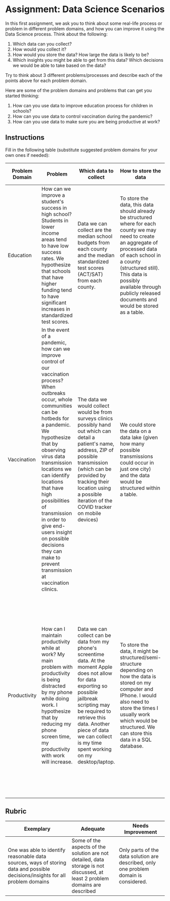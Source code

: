 # Assignment: Data Science Scenarios

In this first assignment, we ask you to think about some real-life process or problem in different problem domains, and how you can improve it using the Data Science process. Think about the following:

1. Which data can you collect?
1. How would you collect it?
1. How would you store the data? How large the data is likely to be?
1. Which insights you might be able to get from this data? Which decisions we would be able to take based on the data?

Try to think about 3 different problems/processes and describe each of the points above for each problem domain.

Here are some of the problem domains and problems that can get you started thinking:

1. How can you use data to improve education process for children in schools?
1. How can you use data to control vaccination during the pandemic?
1. How can you use data to make sure you are being productive at work?
## Instructions

Fill in the following table (substitute suggested problem domains for your own ones if needed):

| Problem Domain | Problem | Which data to collect | How to store the data | Which insights/decisions we can make | 
|----------------|---------|-----------------------|-----------------------|--------------------------------------|
| Education | How can we improve a student's success in high school? Students in lower income areas tend to have low success rates. We hypothesize that schools that have higher funding tend to have significant increases in standardized test scores. | Data we can collect are the median school budgets from each county and the median standardized test scores (ACT/SAT) from each county. | To store the data, this data should already be structured where for each county we may need to create an aggregate of processed data of each school in a county (structured still). This data is possibly available through publicly released documents and would be stored as a table. | Insights from this data can yield information on which county would require more funding; allowing for accurate allocation and possible increases of student success in low income communities where more funding could be placed. |
| Vaccination | In the event of a pandemic, how can we improve control of our vaccination process? When outbreaks occur, whole communities can be hotbeds for a pandemic. We hypothesize that by observing virus data transmission locations we can identify locations that have high possibilities of transmission in order to give end-users insight on possible decisions they can make to prevent transmission at vaccination clinics. | The data we would collect would be from surveys clinics possibly hand out which can detail a patient's name, address, ZIP of possible transmission (which can be provided by tracking their location using a possible iteration of the COVID tracker on mobile devices) | We could store the data on a data lake (given how many possible transmissions could occur in just one city) and the data would be structured within a table. | By creating a heatmap for each ZIP within a city, local municipalities can observe communities that are heavily affected by a pandemic and adjust accordingly to prevent further transmission |
| Productivity | How can I maintain productivity while at work? My main problem with productivity is being distracted by my phone while doing work. I hypothesize that by reducing my phone screen time, my productivity with work will increase. | Data we can collect can be data from my phone's screentime data. At the moment Apple does not allow for data exporting so possible jailbreak scripting may be required to retrieve this data. Another piece of data we can collect is my time spent working on my desktop/laptop. | To store the data, it might be structured/semi-structure depending on how the data is stored on my computer and IPhone. I would also need to store the times I usually work which would be structured. We can store this data in a SQL database. | For this I can compute the average time spent between my IPhone and computer. With the IPhone data, I can also see which application is taking most of my screen time. I would correlate these times with the stored times of when I am working and see if there is a correlation between these three pieces of data. To increase my productivity, I can delete the applications that are taking most of my time on my IPhone and/or create a script that will run during times I am most distracted to remind me to get back on track. |

## Rubric

Exemplary | Adequate | Needs Improvement
--- | --- | -- |
One was able to identify reasonable data sources, ways of storing data and possible decisions/insights for all problem domains | Some of the aspects of the solution are not detailed, data storage is not discussed, at least 2 problem domains are described | Only parts of the data solution are described, only one problem domain is considered.
